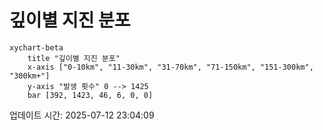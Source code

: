 # 깊이별 지진 분포

```mermaid
xychart-beta
    title "깊이별 지진 분포"
    x-axis ["0-10km", "11-30km", "31-70km", "71-150km", "151-300km", "300km+"]
    y-axis "발생 횟수" 0 --> 1425
    bar [392, 1423, 46, 6, 0, 0]
```

업데이트 시간: 2025-07-12 23:04:09
